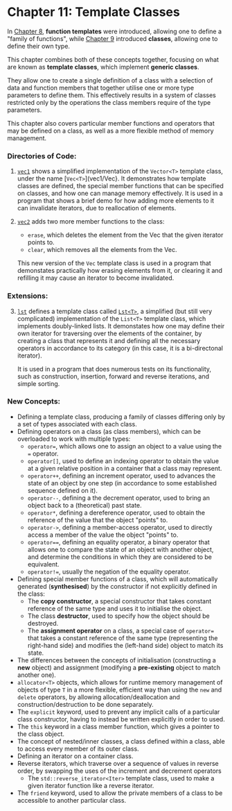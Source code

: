 # Chapter 11: Template Classes
In [Chapter 8](../8_GenericFunctions), **function templates** were introduced, allowing one to define a "family of functions", while [Chapter 9](../9_Classes) introduced **classes**, allowing one to define their own type.

This chapter combines both of these concepts together, focusing on what are known as **template classes**, which implement **generic classes**. 

They allow one to create a single definition of a class with a selection of data and function members that together utilise one or more type parameters to define them. This effectively results in a system of classes restricted only by the operations the class members require of the type parameters.

This chapter also covers particular member functions and operators that may be defined on a class, as well as a more flexible method of memory management.
### Directories of Code:
1) [`vec1`](vec1) shows a simplified implementation of the `Vector<T>` template class, under the name [`Vec<T>`](vec1/Vec}. It demonstrates how template classes are defined, the special member functions that can be specified on classes, and how one can manage memory effectively. It is used in a program that shows a brief demo for how adding more elements to it can invalidate iterators, due to reallocation of elements.
2) [`vec2`](vec2) adds two more member functions to the class: 
    * `erase`, which deletes the element from the Vec that the given iterator points to.
    * `clear`, which removes all the elements from the Vec.

   This new version of the `Vec` template class is used in a program that demonstates practically how erasing elements from it, or clearing it and         refilling it may cause an iterator to become invalidated.
### Extensions:
3) [`lst`](lst) defines a template class called [`Lst<T>`](lst/Lst), a simplified (but still very complicated) implementation of the `List<T>` template class, which implements doubly-linked lists. It demonstates how one may define their own iterator for traversing over the elements of the container, by creating a class that represents it and defining all the necessary operators in accordance to its category (in this case, it is a bi-directonal iterator).
   
   It is used in a program that does numerous tests on its functionality, such as construction, insertion, forward and reverse iterations, and simple sorting.

### New Concepts:
* Defining a template class, producing a family of classes differing only by a set of types associated with each class.
* Defining operators on a class (as class members), which can be overloaded to work with multiple types:
    * `operator=`, which allows one to assign an object to a value using the `=` operator.
    * `operator[]`, used to define an indexing operator to obtain the value at a given relative position in a container that a class may represent.
    * `operator++`, defining an increment operator, used to advances the state of an object by one step (in accordance to some established sequence defined on it).
    * `operator--`, defining a the decrement operator, used to bring an object back to a (theoretical) past state.
    * `operator*`, defining a dereference operator, used to obtain the reference of the value that the object "points" to.
    * `operator->`, defining a member-access operator, used to directly access a member of the value the object "points" to.
    * `operator==`, defining an equality operator, a binary operator that allows one to compare the state of an object with another object, and determine the conditions in which they are considered to be equivalent.
    * `operator!=`, usually the negation of the equality operator.
* Defining special member functions of a class, which will automatically generated (**synthesised**) by the constructor if not explicitly defined in the class:
    * The **copy constructor**, a special constructor that takes constant reference of the same type and uses it to initialise the object.
    * The class **destructor**, used to specify how the object should be destroyed.
    * The **assignment operator** on a class, a special case of `operator=` that takes a constant reference of the same type (representing the right-hand side) and modifies the (left-hand side) object to match its state.
* The differences between the concepts of initialisation (constructing a **new** object) and assignment (modifying a **pre-existing** object to match another one).
* `allocator<T>` objects, which allows for runtime memory management of objects of type `T` in a more flexible, efficient way than using the `new` and `delete` operators, by allowing allocation/deallocation and construction/destruction to be done separately.
* The `explicit` keyword, used to prevent any implicit calls of a particular class constructor, having to instead be written explicitly in order to used.
* The `this` keyword in a class member function, which gives a pointer to the class object.
* The concept of nested/inner classes, a class defined within a class, able to access every member of its outer class.
* Defining an iterator on a container class.
* Reverse iterators, which traverse over a sequence of values in reverse order, by swapping the uses of the increment and decrement operators
   *  The `std::reverse_iterator<Iter>` template class, used to make a given iterator function like a reverse iterator.
* The `friend` keyword, used to allow the private members of a class to be accessible to another particular class.

